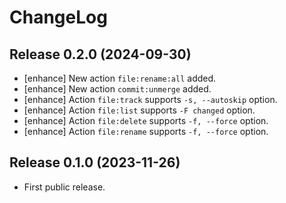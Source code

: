 ChangeLog
=========


Release 0.2.0 (2024-09-30)
--------------------------

* [enhance] New action `file:rename:all` added.
* [enhance] New action `commit:unmerge` added.
* [enhance] Action `file:track` supports `-s, --autoskip` option.
* [enhance] Action `file:list` supports `-F changed` option.
* [enhance] Action `file:delete` supports `-f, --force` option.
* [enhance] Action `file:rename` supports `-f, --force` option.



Release 0.1.0 (2023-11-26)
--------------------------

* First public release.
